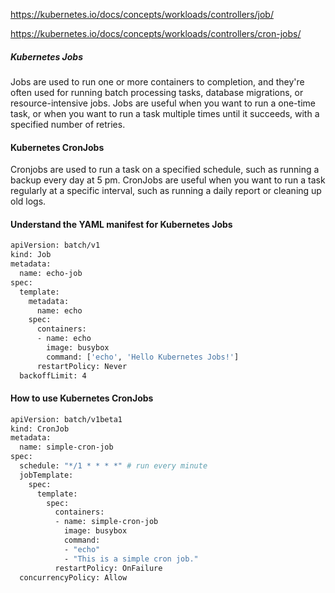 https://kubernetes.io/docs/concepts/workloads/controllers/job/

https://kubernetes.io/docs/concepts/workloads/controllers/cron-jobs/

##### Kubernetes Jobs

Jobs are used to run one or more containers to completion, and they're often used for running batch processing tasks, database migrations, or resource-intensive jobs.
Jobs are useful when you want to run a one-time task, or when you want to run a task multiple times until it succeeds, with a specified number of retries.

#### Kubernetes CronJobs
Cronjobs are used to run a task on a specified schedule, such as running a backup every day at 5 pm.
CronJobs are useful when you want to run a task regularly at a specific interval, such as running a daily report or cleaning up old logs.

#### Understand the YAML manifest for Kubernetes Jobs
``````sh
apiVersion: batch/v1
kind: Job
metadata:
  name: echo-job
spec:
  template:
    metadata:
      name: echo
    spec:
      containers:
      - name: echo
        image: busybox
        command: ['echo', 'Hello Kubernetes Jobs!']
      restartPolicy: Never
  backoffLimit: 4


``````

#### How to use Kubernetes CronJobs

``````sh
apiVersion: batch/v1beta1
kind: CronJob
metadata:
  name: simple-cron-job
spec:
  schedule: "*/1 * * * *" # run every minute
  jobTemplate:
    spec:
      template:
        spec:
          containers:
          - name: simple-cron-job
            image: busybox
            command:
            - "echo"
            - "This is a simple cron job."
          restartPolicy: OnFailure
  concurrencyPolicy: Allow

``````